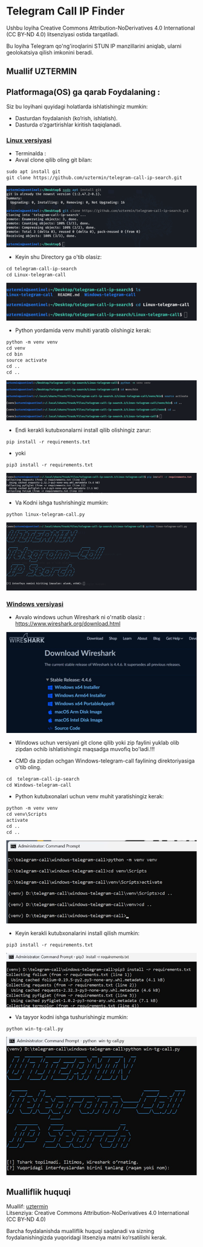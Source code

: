# Telegram Call IP Finder

Ushbu loyiha Creative Commons Attribution-NoDerivatives 4.0 International (CC BY-ND 4.0) litsenziyasi ostida tarqatiladi. 

Bu loyiha Telegram qo'ng'iroqlarini STUN IP manzillarini aniqlab, ularni geolokatsiya qilish imkonini beradi.

## Muallif UZTERMIN

## Platformaga(OS) ga qarab  Foydalaning :

Siz bu loyihani quyidagi holatlarda ishlatishingiz mumkin:
- Dasturdan foydalanish (ko‘rish, ishlatish).
- Dasturda o‘zgartirishlar kiritish taqiqlanadi.

### [Linux versiyasi](./Linux-telegram-call)
- Terminalda :
- Avval clone qilib oling git bilan:
```shell
sudo apt install git
git clone https://github.com/uztermin/telegram-call-ip-search.git
```
![image alt](https://github.com/uztermin/telegram-call-ip-search/blob/666981c188d5d45ab601b6dd405a8c786e9283dc/Screenshot%20From%202025-05-09%2004-52-46.png)




- Keyin shu Directory ga o'tib olasiz:
```shell
cd telegram-call-ip-search
cd Linux-telegram-call
```
![image alt](https://github.com/uztermin/telegram-call-ip-search/blob/4a0f515bb51bea7d22e57c128bda184109b2aa1b/Screenshot%20From%202025-05-09%2004-50-52.png)




- Python yordamida venv muhiti yaratib olishingiz kerak:
```shell
python -m venv venv
cd venv
cd bin
source activate
cd ..
cd ..
```
![image alt](https://github.com/uztermin/telegram-call-ip-search/blob/b2368456d2cc22c776ca6e6dd897a37844eb3051/Screenshot%20From%202025-05-09%2004-55-42.png)





- Endi kerakli kutubxonalarni install qilib olishingiz zarur:
```shell
pip install -r requirements.txt 
```
- yoki
```shell
pip3 install -r requirements.txt
```
![image alt](https://github.com/uztermin/telegram-call-ip-search/blob/f29bd0dc1e27b47b9d4cbce9fe8d500a65a22060/Screenshot%20From%202025-05-09%2004-56-42.png)




- Va Kodni ishga tushrishingiz mumkin:
```shell
python linux-telegram-call.py
```
![image alt](https://github.com/uztermin/telegram-call-ip-search/blob/7c4cbda6d9e9a5dbdbf670c61d33ac3023071d18/Screenshot%20From%202025-05-09%2004-57-49.png)





### [Windows versiyasi](./Windows-telegram-call)
- Avvalo windows uchun Wireshark ni o'rnatib olasiz :
https://www.wireshark.org/download.html

![image](https://github.com/uztermin/telegram-call-ip-search/blob/29cca875fbe6fd3accbae1f3b92c21179e1aef0e/photo_2025-05-09_07-15-17.jpg)





- Windows uchun versiyani git clone qilib yoki zip faylini yuklab olib zipdan ochib ishlatishingiz maqsadga muvofiq bo'ladi.!!!

- CMD  da zipdan ochgan  Windows-telegram-call faylining direktoriyasiga o'tib oling.
```shell
cd  telegram-call-ip-search
cd Windows-telegram-call
```
- Python kutubxonalari uchun venv muhit yaratishingiz kerak:
```shell
python -m venv venv
cd venv\Scripts
activate
cd ..
cd ..
```
![image alt](https://github.com/uztermin/telegram-call-ip-search/blob/755e82545f95ede7ffab83c739fe8b30fc22c457/photo_2025-05-09_07-14-44.jpg)




- Keyin kerakli kutubxonalarini install qilish mumkin:
```shell
pip3 install -r requirements.txt
```
![image alt](https://github.com/uztermin/telegram-call-ip-search/blob/f24751f3db1829fbcf6dfae2c96311e7c1ed40ee/photo_2025-05-09_07-15-07.jpg)




- Va tayyor kodni ishga tushurishingiz mumkin:
```shell
python win-tg-call.py
```
![image alt](https://github.com/uztermin/telegram-call-ip-search/blob/9abac735800d0dfd2f907b81de384b22c22e4da0/photo_2025-05-09_07-15-12.jpg)





## Mualliflik huquqi

Muallif: [uztermin](https://github.com/uztermin)  
Litsenziya: Creative Commons Attribution-NoDerivatives 4.0 International (CC BY-ND 4.0)

Barcha foydalanishda mualliflik huquqi saqlanadi va sizning foydalanishingizda yuqoridagi litsenziya matni ko‘rsatilishi kerak.
